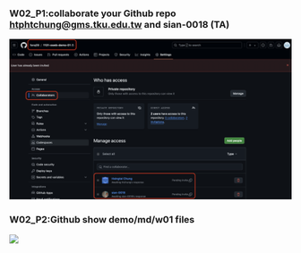 ### W02_P1:collaborate your Github repo htphtchung@gms.tku.edu.tw and sian-0018 (TA)
![](w02-p1.png)
### W02_P2:Github show demo/md/w01 files
![](w02-p2.png)